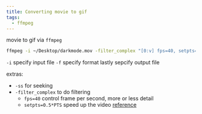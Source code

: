 ```yaml
---
title: Converting movie to gif
tags:
  - ffmpeg
---
```


movie to gif via `ffmpeg`

```sh
ffmpeg -i ~/Desktop/darkmode.mov -filter_complex "[0:v] fps=40, setpts=0.5*PTS" -f gif ~/Desktop/darkmode-2.gif
```

`-i` specify input file
`-f` specify format
lastly sepcify output file

extras:
- `-ss` for seeking
- `-filter_complex` to do filtering
  - `fps=40` control frame per second, more or less detail
  - `setpts=0.5*PTS` speed up the video [reference](https://trac.ffmpeg.org/wiki/How%20to%20speed%20up%20/%20slow%20down%20a%20video)
  